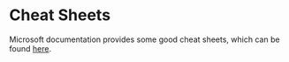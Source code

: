 # Cheat Sheets

Microsoft documentation provides some good cheat sheets, which can be found [here](https://docs.microsoft.com/en-us/azure/cosmos-db/sql/query-cheat-sheet).